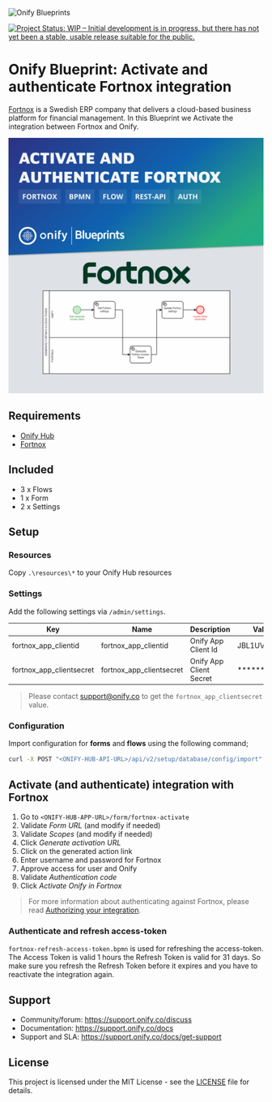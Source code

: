 ![Onify Blueprints](https://files.readme.io/8ba3f14-onify-blueprints-logo.png)

[![Project Status: WIP – Initial development is in progress, but there has not yet been a stable, usable release suitable for the public.](https://www.repostatus.org/badges/latest/wip.svg)](https://www.repostatus.org/#wip)

# Onify Blueprint: Activate and authenticate Fortnox integration

[Fortnox](https://fortnox.com/) is a Swedish ERP company that delivers a cloud-based business platform for financial management. In this Blueprint we Activate the integration between Fortnox and Onify.

![Onify Blueprint: Activate and authenticate Fortnox integration](blueprint.jpg "Blueprint")

## Requirements

* [Onify Hub](https://github.com/onify/install)
* [Fortnox](https://freshservice.com/)

## Included

* 3 x Flows
* 1 x Form
* 2 x Settings

## Setup

### Resources

Copy `.\resources\*` to your Onify Hub resources

### Settings

Add the following settings via `/admin/settings`.

|Key|Name|Description|Value|Type|Tag|Role|
|---|----|-----------|-----|----|---|----|
|fortnox_app_clientid|fortnox_app_clientid|Onify App Client Id|JBL1UVnvfo4y|string|fortnox,frontend|admin|
|fortnox_app_clientsecret|fortnox_app_clientsecret|Onify App Client Secret|*******|password|fortnox|admin|

> Please contact support@onify.co to get the `fortnox_app_clientsecret` value.

### Configuration

Import configuration for **forms** and **flows** using the following command;

```bash
curl -X POST "<ONIFY-HUB-API-URL>/api/v2/setup/database/config/import" -H "accept: application/json" -H "authorization: <AUTH-TOKEN>" -H "Content-Type: application/json" -d "@./config.json" --insecure
```

## Activate (and authenticate) integration with Fortnox

1. Go to `<ONIFY-HUB-APP-URL>/form/fortnox-activate`
2. Validate _Form URL_ (and modify if needed)
3. Validate _Scopes_ (and modify if needed)
4. Click _Generate activation URL_ 
5. Click on the generated action link
6. Enter username and password for Fortnox
7. Approve access for user and Onify
8. Validate _Authentication code_
9. Click _Activate Onify in Fortnox_ 

> For more information about authenticating against Fortnox, please read [Authorizing your integration](https://developer.fortnox.se/general/authentication/).

### Authenticate and refresh access-token

`fortnox-refresh-access-token.bpmn` is used for refreshing the access-token. The Access Token is valid 1 hours the Refresh Token is valid for 31 days. So make sure you refresh the Refresh Token before it expires and you have to reactivate the integration again.

## Support

* Community/forum: https://support.onify.co/discuss
* Documentation: https://support.onify.co/docs
* Support and SLA: https://support.onify.co/docs/get-support

## License

This project is licensed under the MIT License - see the [LICENSE](LICENSE) file for details.
